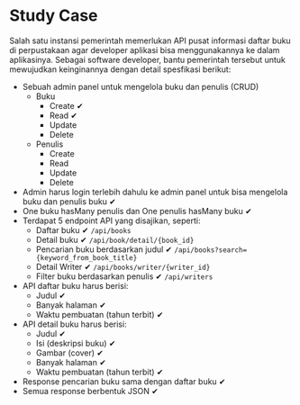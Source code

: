 # Study Case
Salah satu instansi pemerintah memerlukan API pusat informasi daftar buku di perpustakaan agar developer aplikasi bisa menggunakannya ke dalam aplikasinya.
Sebagai software developer, bantu pemerintah tersebut untuk mewujudkan keinginannya dengan detail spesfikasi berikut:

- Sebuah admin panel untuk mengelola buku dan penulis (CRUD)
    - Buku
        - Create ✔
        - Read ✔
        - Update
        - Delete
    - Penulis
        - Create
        - Read
        - Update
        - Delete
- Admin harus login terlebih dahulu ke admin panel untuk bisa mengelola buku dan penulis buku ✔
- One buku hasMany penulis dan One penulis hasMany buku ✔
- Terdapat 5 endpoint API yang disajikan, seperti:
    - Daftar buku ✔ `/api/books`
    - Detail buku ✔ `/api/book/detail/{book_id}`
    - Pencarian buku berdasarkan judul ✔ `/api/books?search={keyword_from_book_title}`
    - Detail Writer ✔ `/api/books/writer/{writer_id}`
    - Filter buku berdasarkan penulis ✔ `/api/writers`
- API daftar buku harus berisi:
    - Judul ✔
    - Banyak halaman ✔
    - Waktu pembuatan (tahun terbit) ✔
- API detail buku harus berisi:
    - Judul ✔
    - Isi (deskripsi buku) ✔
    - Gambar (cover) ✔
    - Banyak halaman ✔
    - Waktu pembuatan (tahun terbit) ✔
- Response pencarian buku sama dengan daftar buku ✔
- Semua response berbentuk JSON ✔